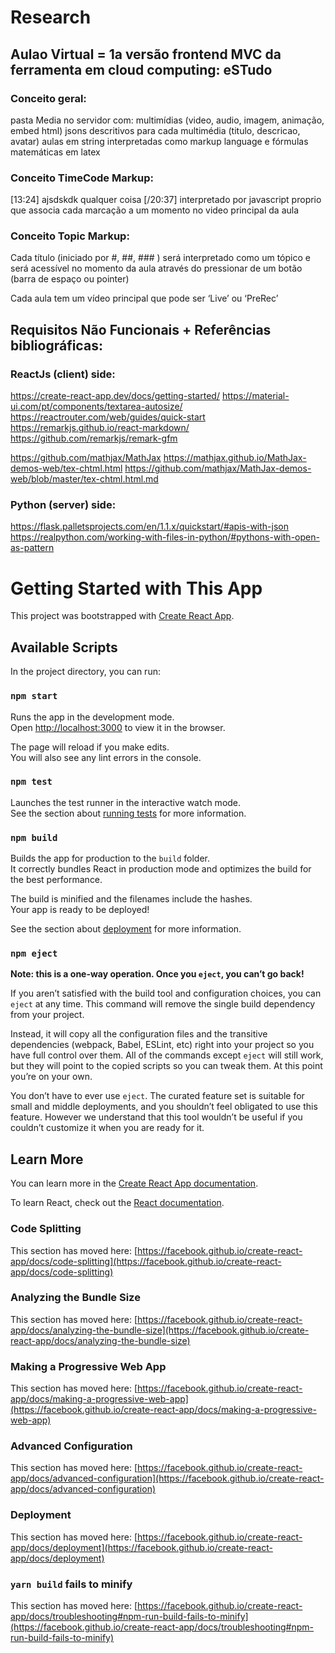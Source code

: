 # Research

## Aulao Virtual = 1a versão frontend MVC da ferramenta em cloud computing: eSTudo

### Conceito geral:

pasta Media no servidor com:
	multimídias (video, audio, imagem, animação, embed html)
	jsons descritivos para cada multimédia (titulo, descricao, avatar)
aulas em string 
interpretadas como markup language e fórmulas matemáticas em latex


### Conceito TimeCode Markup:

[13:24]  ajsdskdk qualquer coisa [/20:37]
interpretado por javascript proprio que associa cada marcação a um momento no video principal da aula

### Conceito Topic Markup:

Cada título (iniciado por #, ##, ### ) será interpretado como um tópico e será acessível no momento da aula através do pressionar de um botão (barra de espaço ou pointer)

Cada aula tem um vídeo principal que pode ser ‘Live’ ou ‘PreRec’

## Requisitos Não Funcionais + Referências bibliográficas:

### ReactJs (client) side:

https://create-react-app.dev/docs/getting-started/
https://material-ui.com/pt/components/textarea-autosize/
https://reactrouter.com/web/guides/quick-start
https://remarkjs.github.io/react-markdown/
https://github.com/remarkjs/remark-gfm

https://github.com/mathjax/MathJax
https://mathjax.github.io/MathJax-demos-web/tex-chtml.html
https://github.com/mathjax/MathJax-demos-web/blob/master/tex-chtml.html.md


### Python (server) side:

https://flask.palletsprojects.com/en/1.1.x/quickstart/#apis-with-json
https://realpython.com/working-with-files-in-python/#pythons-with-open-as-pattern


# Getting Started with This App

This project was bootstrapped with [Create React App](https://github.com/facebook/create-react-app).

## Available Scripts

In the project directory, you can run:

### `npm start`

Runs the app in the development mode.\
Open [http://localhost:3000](http://localhost:3000) to view it in the browser.

The page will reload if you make edits.\
You will also see any lint errors in the console.

### `npm test`

Launches the test runner in the interactive watch mode.\
See the section about [running tests](https://facebook.github.io/create-react-app/docs/running-tests) for more information.

### `npm build`

Builds the app for production to the `build` folder.\
It correctly bundles React in production mode and optimizes the build for the best performance.

The build is minified and the filenames include the hashes.\
Your app is ready to be deployed!

See the section about [deployment](https://facebook.github.io/create-react-app/docs/deployment) for more information.

### `npm eject`

**Note: this is a one-way operation. Once you `eject`, you can’t go back!**

If you aren’t satisfied with the build tool and configuration choices, you can `eject` at any time. This command will remove the single build dependency from your project.

Instead, it will copy all the configuration files and the transitive dependencies (webpack, Babel, ESLint, etc) right into your project so you have full control over them. All of the commands except `eject` will still work, but they will point to the copied scripts so you can tweak them. At this point you’re on your own.

You don’t have to ever use `eject`. The curated feature set is suitable for small and middle deployments, and you shouldn’t feel obligated to use this feature. However we understand that this tool wouldn’t be useful if you couldn’t customize it when you are ready for it.

## Learn More

You can learn more in the [Create React App documentation](https://facebook.github.io/create-react-app/docs/getting-started).

To learn React, check out the [React documentation](https://reactjs.org/).

### Code Splitting

This section has moved here: [https://facebook.github.io/create-react-app/docs/code-splitting](https://facebook.github.io/create-react-app/docs/code-splitting)

### Analyzing the Bundle Size

This section has moved here: [https://facebook.github.io/create-react-app/docs/analyzing-the-bundle-size](https://facebook.github.io/create-react-app/docs/analyzing-the-bundle-size)

### Making a Progressive Web App

This section has moved here: [https://facebook.github.io/create-react-app/docs/making-a-progressive-web-app](https://facebook.github.io/create-react-app/docs/making-a-progressive-web-app)

### Advanced Configuration

This section has moved here: [https://facebook.github.io/create-react-app/docs/advanced-configuration](https://facebook.github.io/create-react-app/docs/advanced-configuration)

### Deployment

This section has moved here: [https://facebook.github.io/create-react-app/docs/deployment](https://facebook.github.io/create-react-app/docs/deployment)

### `yarn build` fails to minify

This section has moved here: [https://facebook.github.io/create-react-app/docs/troubleshooting#npm-run-build-fails-to-minify](https://facebook.github.io/create-react-app/docs/troubleshooting#npm-run-build-fails-to-minify)
